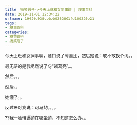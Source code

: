 ```yaml
---
title: 搞笑段子->今天上班和女同事聊 | 糗事百科
date: 2019-11-01 12:34:22
urlname: 19452d938cbbbb0283861fd100239b21
tags: 
- 糗事百科
categories:
- 糗事百科
- 搞笑段子
---
```

今天上班和女同事聊，随口说了句逗比，然后她说：敢不敢换个词。。

最无语的是我尽然说了句“诸葛亮”。。

然后。。。

然后。。

她懂了。。

反过来对我说：司马懿。。。。

??我一脸懵逼的在哪坐的，不知道怎么办。。


